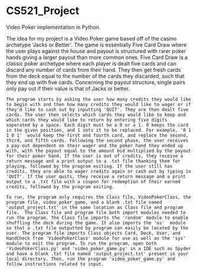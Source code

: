 # CS521_Project
Video Poker implementation in Python.

The idea for my project is a Video Poker game based off of the casino archetype 'Jacks or Better'. The game is essentially Five Card Draw where the user plays against the house and payout is structured with rarer poker hands giving a larger payout than more common ones. Five Card Draw is a classic poker archetype where each player is dealt five cards and can discard any number of cards from their hand. They then get fresh cards from the deck equal to the number of the cards they discarded, such that they end up with five cards. Concerning the payout structure, single pairs only pay out if their value is that of Jacks or better. 

	The program starts by asking the user how many credits they would like to begin with and then how many credits they would like to wager or if they'd like to cash out by inputting 'QUIT'. They are then dealt five cards. The user then selects which cards they would like to keep and which cards they would like to return by entering five digits seperated by a space. Each digit must be a 0 or a 1. 0 keeps the card in the given position, and 1 sets it to be replaced. For example, '0 1 1 0 1'  would keep the first and fourth card, and replace the second, third, and fifth cards. Following the second phase, the user receives a pay-out dependent on their wager and the poker hand they ended up with, with the payout equal to the amount bid multiplied by the payout for their poker hand. If the user is out of credits, they receive a return message and a print output to a .txt file thanking them for playing, followed by the program exiting. If the user still has credits, they are able to wager credits again or cash out by typing in 'QUIT'. If the user quits, they receive a return message and a print output to a .txt file with a coupon for redemption of their earned credits, followed by the program exiting. 

	To run, the program only requires the Class file, VideoPokerClass, the program file, video_poker_game, and a blank .txt file named 'output_project.txt' in the same location as Class file and program file.  The Class file and program file both import modules needed to run the program. The Class file imports the 'random' module to enable shuffling the deck during the game. It also imports the 'os'  module so that a .txt file outputted by program can easily be located by the user. The program file imports Class objects Card, Deck, User, and HandCheck from 'VideoPokerClass' module for use as well as the 'sys' module to exit the program. To run the program, open both 'VideoPokerClass.py' and 'video_poker_game.py' in a IDE such as Spyder and have a blank .txt file named 'output_project.txt' present in your local directory. Then, run the program 'video_poker_game.py' and follow instructions related to input.
